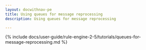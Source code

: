 ```yaml
---
layout: docwithnav-pe
title: Using queues for message reprocessing
description: Using queues for message reprocessing

---
```


{% include docs/user-guide/rule-engine-2-5/tutorials/queues-for-message-reprocessing.md %}